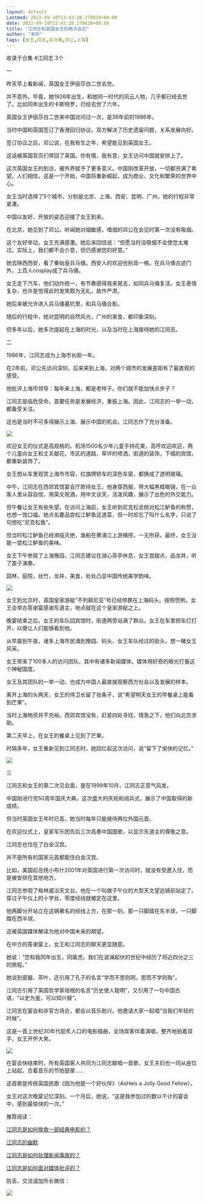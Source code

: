 ```yaml
---
layout: default
Lastmod: 2022-09-10T13:43:28.270820+00:00
date: 2022-09-10T13:43:28.270620+00:00
title: "江同志和英国女王的两次会见"
author: "本所"
tags: [女王,同志,兵马俑,邓公,上海]
---
```


收录于合集 #江同志 3个

一

昨天早上看新闻，英国女王伊丽莎白二世去世。

并不意外。毕竟，她1926年出生，和她同一时代的风云人物，几乎都已经去世了。比如同年出生的卡斯特罗，已经去世了六年。

英国女王伊丽莎白二世来中国访问过一次，是36年前的1986年。

当时中国和英国签订了香港回归协议。双方解决了历史遗留问题，关系发展向好。

签订协议之后，邓公说，在我有生之年，希望能见到英国女王。

这话被英国官员们带回了英国。你有情，我有意，女王访问中国就安排上了。

这次英国女王的到访，被外界赋予了更多意义。中国刚改革开放，一切都充满了希望。人们相信，这是一个开始，中国将重新崛起，成为商业、文化和繁荣的世界中心。

女王当时选择了5个城市，分别是北京、上海、西安、昆明、广州，她的行程非常紧凑。

中国以友好、开放的姿态迎接了女王到来。

在北京，她见到了邓公。听闻她对烟敏感，嗜烟的邓公在会见时第一次没有吸烟。

这个友好举动，女王充满感激。她后来回信说：“但愿当时没吸烟不会使您太难过。实际上，我们都不会介意，但仍感谢您的好意。”

她去陕西西安，看了秦始皇兵马俑。西安人的欢迎也别具一格。在兵马俑古迹门外，上百人cosplay成了兵马俑。

女王走下汽车，他们动作统一，有节奏感得晃来晃去，如同兵马俑复活。女王表情复杂，也许是觉得此时发笑颇为无礼，故作严肃。

她后来被允许进入兵马俑墓坑里，和兵马俑合影。

随后的行程中，她对昆明的自然风光，广州的美食，都印象深刻。

但多年以后，她多次提起在上海的时光，以及当时在上海接待她的江同志。

二

1986年，江同志成为上海市长刚一年。

在2年前，邓公先访问深圳，后来来到上海，对两个城市的发展差距有了最直观的感受。

他批评上海市领导：每年来上海，都是老样子。你们就不能加快点步子？

江同志是临危受命，首要任务是发展经济，重振上海。因此，江同志的一举一动，都备受关注。

这也是当时不可多得展示上海、展示中国的机会。江同志作了充分准备。

![](https://images.weserv.nl/?url=https%3A//mmbiz.qpic.cn/mmbiz_jpg/ibxMIq4tYfQYNQf18zEY2ymfkK3h9ArwRuEXvnhLnicpQQInP7SeONUuOueH72qLqmqIPhxzTg2bv3p8RwxGpAAw/640%3Fwx_fmt%3Djpeg)

欢迎女王的仪式是高规格的。机场1500名少年儿童手持花束，高呼欢迎欢迎，两个儿童向女王和丈夫献花，市区的道路，草坪的喷洒，街道的装饰，下榻的宾馆，都重新装饰了。

女王想从车里观赏上海市市容，红旗牌轿车的深色车窗，都换成了透明玻璃。

中午，江同志在西郊宾馆宴会厅款待女王。他身穿西服，带大幅黑框眼镜，在一众客人里从容自信，用英文祝酒，用中文谈天，活泼风趣，展示了出色的外交能力。

但午餐让女王有些失望。在访问上海前，女王听到尼克松总统对松江鲈鱼的称赞，也想一饱口福。她点名要品尝松江鲈鱼这道菜，但一时却忘了叫什么名字，只说了句想吃“尼克松鱼”。

但当时松江鲈鱼已经濒临灭绝，渔船在黄浦江上游捕捞，一无所获。最终，女王没能一尝松江鲈鱼的美味。

女王下午参观了上海豫园，江同志建议在湖心茶亭休息，女王尝甜点，品龙井，听了笛子演奏。

园林，庭院，丝竹，龙井，美食，处处凸显中国传统美学韵味。

![](https://images.weserv.nl/?url=https%3A//mmbiz.qpic.cn/mmbiz_jpg/ibxMIq4tYfQYNQf18zEY2ymfkK3h9ArwRxawZDN7I0vNRRz51YGlya9Pic8k6vYdO091rE9yxrCpoYyhjicyiaQ0xQ/640%3Fwx_fmt%3Djpeg)

女王到北京时，英国皇家游艇“不列颠尼亚”号已经停靠在上海码头。按照惯例，女王会举办答谢宴感谢东道主，地点就在这个皇家游艇之上。

晚宴结束之后，女王的车队回宾馆时，街道两旁站满了群众。女王在车里把车灯打开，以便让人们能够看到他。

从早晨到午夜，诸多上海市民涌到豫园、码头、女王车队经过的街头，想一睹女王风采。

女王带来了100多人的访问团队，其中有诸多新闻媒体。媒体用好奇的眼光打量这个神秘国度。

女王及其团队的一举一动，也成为中国人最直接观察西方社会以及发展的样本。

离开上海的头两天，女王的侍卫长留了张条子，说“希望明天女王的早餐桌上能看到芒果”。

当时上海物资并不充裕。西郊宾馆没有，赶紧四处寻找，情急之下，他们向北京求助。

第二天早上，在女王的餐桌上见到了芒果。

时隔多年，女王重新见到江同志时，她回忆起这次访问，说“留下了愉快的记忆。”

![](https://images.weserv.nl/?url=https%3A//mmbiz.qpic.cn/mmbiz_jpg/ibxMIq4tYfQYNQf18zEY2ymfkK3h9ArwR1PNqMHAfWHBumB2vx8uswRUXXlszadPrkTic3GoFrQjzBhZHO71HR6g/640%3Fwx_fmt%3Djpeg)

三

江同志和女王的第二次见会面，是在1999年10月，江同志正意气风发。

中国刚进行完50周年国庆大典，这次盛大的庆祝和阅兵式，展示了中国取得的新成绩。

但当时英国女王年时已高，她当时每年只能接待两位外国元首。  

在欢迎仪式上，皇家军乐团先后三次高奏中国国歌，以显示东道主的尊敬之意。

江同志也住在了白金汉宫。

并不是所有的国家元首都能住白金汉宫。

比如，美国前总统小布什2001年对英国进行第一次访问时，就没有受邀入住，而是被安排在其他地方。

江同志参观了格林威治天文台。他在一个叫做子午仪的大型天文望远镜前站定了。穿过子午仪上的十字丝，零度经线就被定在这里。

他两脚分开站立在这辆著名的经线上方，在那一刻，那一只脚踏在东半球，一只脚踏在西半球。

这被英国媒体解读为他对中国未来的期望。

在中方的答谢宴上，女王和江同志的聊天更显随意。

她说：“您和我同年出生，同属虎。我们在波澜起伏的世纪中经历了将近四分之三的旅程。”

她谈到瓷器、茶叶，还引用了孔子的名言“学而不思则罔，思而不学则殆”。

江同志引用了英国哲学家培根的名言“历史使人聪明”，又引用了一句中国古语，“以史为鉴，可以知兴替”。

江同志在宴会和非官方场合，都会以音乐助兴。他邀请大家一起唱“当我们年轻的时候”。

这是一首上世纪30年代脍炙人口的电影插曲，全场宾客伴着演唱，整齐地拍着双手，女王开怀大笑。

![](https://images.weserv.nl/?url=https%3A//mmbiz.qpic.cn/mmbiz_jpg/ibxMIq4tYfQYNQf18zEY2ymfkK3h9ArwRn6yfF7ANDWSQbia4VccxemOF04XiaXygv8oDuzknI4xYfDl9fleLm6IA/640%3Fwx_fmt%3Djpeg)

在宴会快结束时，所有英国客人共同为江同志献唱一首歌，女王夫妇也一同从座位上站起，合着音乐的节拍鼓掌……

这首歌是传统英国民歌《因为他是一个好伙伴》（AsHeis a Jolly Good Fellow）。

女王对这次晚宴记忆深刻。一个月后，她说，“这是我参加过的数以千计的宴会中，感到最愉快的一次。”

  

推荐阅读：

[江同志是如何挽救一部经典电影的？](http://mp.weixin.qq.com/s?__biz=MzA4MzAwNTQ0Ng==&mid=2247484534&idx=1&sn=ea0b16a2ce8a5e461e4d84d55c542b85&chksm=9ffc5d1fa88bd4091ce15245814d838484903934d328113dff45373d7487df4764898ed57b24&scene=21#wechat_redirect)

[江同志的幽默](http://mp.weixin.qq.com/s?__biz=MzA4MzAwNTQ0Ng==&mid=2247484365&idx=1&sn=65dae2a2f98fc04208e59bf0348fabc9&chksm=9ffc5aa4a88bd3b22d9b27d1bfeb6604562fcca6fd0b0cb91508a7139208ab75897912afe6b9&scene=21#wechat_redirect)  

[江同志是如何处理新闻事故的？](http://mp.weixin.qq.com/s?__biz=MzA4MzAwNTQ0Ng==&mid=2247484330&idx=1&sn=3f4d5d0a6a227c8a00073fb09fea42bf&chksm=9ffc5ac3a88bd3d597d0ea65fbb6f2e4ea47e786947e21a218abd2f4a6dd675ba664a1d475e0&scene=21#wechat_redirect)

[江同志是如何面对媒体批评的？](http://mp.weixin.qq.com/s?__biz=MzA4MzAwNTQ0Ng==&mid=2247484295&idx=1&sn=6d5f073f10a4e1f4fee0e6cf2ef46328&chksm=9ffc5aeea88bd3f8f8de90c3ead60cfab2cb1fd6ffd02b7d4afafdf72106a12e3c83e40e4175&scene=21#wechat_redirect)  

  

防丢、交流请加所长微信：

![](https://images.weserv.nl/?url=https%3A//mmbiz.qpic.cn/mmbiz_jpg/ibxMIq4tYfQZcagxMLkkQkT63Gp5XeTPzC5jJXft4lYVRG4vu4SfBT36JFfYZziaN11Iqh12O2ftQBmAUH9zSulg/640%3Fwx_fmt%3Djpeg%26wxfrom%3D5%26wx_lazy%3D1%26wx_co%3D1)

